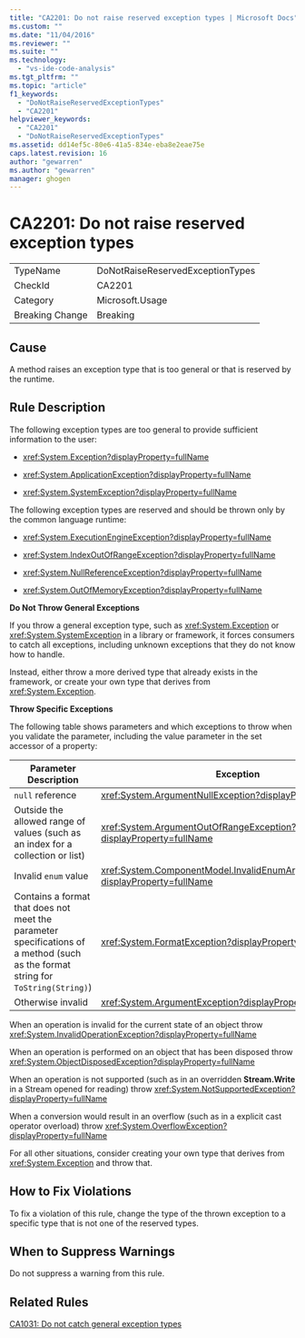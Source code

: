 ```yaml
---
title: "CA2201: Do not raise reserved exception types | Microsoft Docs"
ms.custom: ""
ms.date: "11/04/2016"
ms.reviewer: ""
ms.suite: ""
ms.technology: 
  - "vs-ide-code-analysis"
ms.tgt_pltfrm: ""
ms.topic: "article"
f1_keywords: 
  - "DoNotRaiseReservedExceptionTypes"
  - "CA2201"
helpviewer_keywords: 
  - "CA2201"
  - "DoNotRaiseReservedExceptionTypes"
ms.assetid: dd14ef5c-80e6-41a5-834e-eba8e2eae75e
caps.latest.revision: 16
author: "gewarren"
ms.author: "gewarren"
manager: ghogen
---
```

# CA2201: Do not raise reserved exception types
|||  
|-|-|  
|TypeName|DoNotRaiseReservedExceptionTypes|  
|CheckId|CA2201|  
|Category|Microsoft.Usage|  
|Breaking Change|Breaking|  
  
## Cause  
 A method raises an exception type that is too general or that is reserved by the runtime.  
  
## Rule Description  
 The following exception types are too general to provide sufficient information to the user:  
  
-   <xref:System.Exception?displayProperty=fullName>  
  
-   <xref:System.ApplicationException?displayProperty=fullName>  
  
-   <xref:System.SystemException?displayProperty=fullName>  
  
 The following exception types are reserved and should be thrown only by the common language runtime:  
  
-   <xref:System.ExecutionEngineException?displayProperty=fullName>  
  
-   <xref:System.IndexOutOfRangeException?displayProperty=fullName>  
  
-   <xref:System.NullReferenceException?displayProperty=fullName>  
  
-   <xref:System.OutOfMemoryException?displayProperty=fullName>  
  
 **Do Not Throw General Exceptions**  
  
 If you throw a general exception type, such as <xref:System.Exception> or <xref:System.SystemException> in a library or framework, it forces consumers to catch all exceptions, including unknown exceptions that they do not know how to handle.  
  
 Instead, either throw a more derived type that already exists in the framework, or create your own type that derives from <xref:System.Exception>.  
  
 **Throw Specific Exceptions**  
  
 The following table shows parameters and which exceptions to throw when you validate the parameter, including the value parameter in the set accessor of a property:  
  
|Parameter Description|Exception|  
|---------------------------|---------------|  
|`null` reference|<xref:System.ArgumentNullException?displayProperty=fullName>|  
|Outside the allowed range of values (such as an index for a collection or list)|<xref:System.ArgumentOutOfRangeException?displayProperty=fullName>|  
|Invalid `enum` value|<xref:System.ComponentModel.InvalidEnumArgumentException?displayProperty=fullName>|  
|Contains a format that does not meet the parameter specifications of a method (such as the format string for `ToString(String)`)|<xref:System.FormatException?displayProperty=fullName>|  
|Otherwise invalid|<xref:System.ArgumentException?displayProperty=fullName>|  
  
 When an operation is invalid for the current state of an object    throw <xref:System.InvalidOperationException?displayProperty=fullName>  
  
 When an operation is performed on an object that has been disposed    throw <xref:System.ObjectDisposedException?displayProperty=fullName>  
  
 When an operation is not supported (such as in an overridden **Stream.Write** in a Stream opened for reading)    throw <xref:System.NotSupportedException?displayProperty=fullName>  
  
 When a conversion would result in an overflow (such as in a explicit cast operator overload)    throw <xref:System.OverflowException?displayProperty=fullName>  
  
 For all other situations, consider creating your own type that derives from <xref:System.Exception> and throw that.  
  
## How to Fix Violations  
 To fix a violation of this rule, change the type of the thrown exception to a specific type that is not one of the reserved types.  
  
## When to Suppress Warnings  
 Do not suppress a warning from this rule.  
  
## Related Rules  
 [CA1031: Do not catch general exception types](../code-quality/ca1031-do-not-catch-general-exception-types.md)